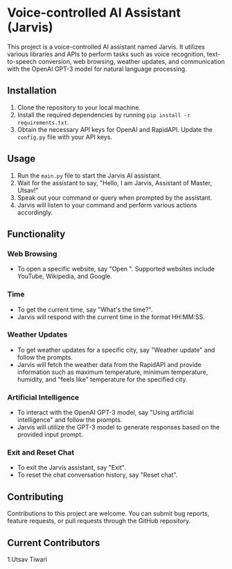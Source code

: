 # Voice-controlled AI Assistant (Jarvis)

This project is a voice-controlled AI assistant named Jarvis. It utilizes various libraries and APIs to perform tasks such as voice recognition, text-to-speech conversion, web browsing, weather updates, and communication with the OpenAI GPT-3 model for natural language processing.

## Installation

1. Clone the repository to your local machine.
2. Install the required dependencies by running `pip install -r requirements.txt`.
3. Obtain the necessary API keys for OpenAI and RapidAPI. Update the `config.py` file with your API keys.

## Usage

1. Run the `main.py` file to start the Jarvis AI assistant.
2. Wait for the assistant to say, "Hello, I am Jarvis, Assistant of Master, Utsav!"
3. Speak out your command or query when prompted by the assistant.
4. Jarvis will listen to your command and perform various actions accordingly.

## Functionality

### Web Browsing

- To open a specific website, say "Open <website name>". Supported websites include YouTube, Wikipedia, and Google.

### Time

- To get the current time, say "What's the time?".
- Jarvis will respond with the current time in the format HH:MM:SS.

### Weather Updates

- To get weather updates for a specific city, say "Weather update" and follow the prompts.
- Jarvis will fetch the weather data from the RapidAPI and provide information such as maximum temperature, minimum temperature, humidity, and "feels like" temperature for the specified city.

### Artificial Intelligence

- To interact with the OpenAI GPT-3 model, say "Using artificial intelligence" and follow the prompts.
- Jarvis will utilize the GPT-3 model to generate responses based on the provided input prompt.

### Exit and Reset Chat

- To exit the Jarvis assistant, say "Exit".
- To reset the chat conversation history, say "Reset chat".

## Contributing

Contributions to this project are welcome. You can submit bug reports, feature requests, or pull requests through the GitHub repository.

## Current Contributors
1.Utsav Tiwari
